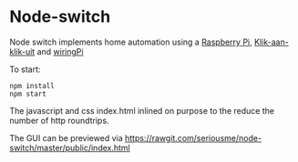 Node-switch
===========

Node switch implements home automation using a [Raspberry Pi],  [Klik-aan-klik-uit] and [wiringPi]

  [raspberry pi]: http://www.raspberrypi.org/
  [klik-aan-klik-uit]: http://www.klikaanklikuit.nl/
  [wiringpi]: https://projects.drogon.net/raspberry-pi/wiringpi/
  
To start:

    npm install
    npm start

    
The javascript and css index.html inlined on purpose to the reduce the number of http roundtrips.

The GUI can be previewed via https://rawgit.com/seriousme/node-switch/master/public/index.html

  
